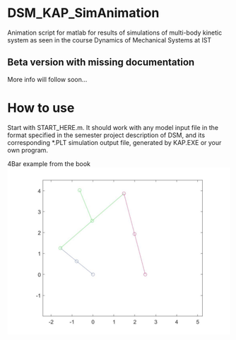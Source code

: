 # DSM_KAP_SimAnimation
Animation script for matlab for results of simulations of multi-body kinetic system as seen in the course Dynamics of Mechanical Systems at IST
## Beta version with missing documentation
More info will follow soon...
# How to use
Start with START_HERE.m. It should work with any model input file in the format specified in the semester project description of DSM, and its corresponding  \*.PLT simulation output file, generated by KAP.EXE or your own program. 

4Bar example from the book
![4 bar matlab plot](4Bar.jpg?raw=true "4bar.jpg")
